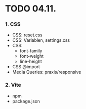 # TODO 04.11.
### 1. CSS
- CSS: reset.css
- CSS: Variablen, settings.css
- CSS:
  - font-family
  - font-weight
  - line-height
- CSS @import
- Media Queries: praxis/responsive

### 2. Vite
- npm
- package.json